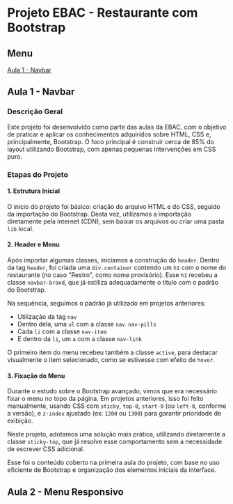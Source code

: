 # Projeto EBAC - Restaurante com Bootstrap

## Menu
[Aula 1 - Navbar](#aula-1---navbar)  

## Aula 1 - Navbar
### Descrição Geral
Este projeto foi desenvolvido como parte das aulas da EBAC, com o objetivo de praticar e aplicar os conhecimentos adquiridos sobre HTML, CSS e, principalmente, Bootstrap. O foco principal é construir cerca de 85% do layout utilizando Bootstrap, com apenas pequenas intervenções em CSS puro.

### Etapas do Projeto

#### 1. Estrutura Inicial
O início do projeto foi básico: criação do arquivo HTML e do CSS, seguido da importação do Bootstrap. Desta vez, utilizamos a importação diretamente pela internet (CDN), sem baixar os arquivos ou criar uma pasta `lib` local.

#### 2. Header e Menu
Após importar algumas classes, iniciamos a construção do `header`. Dentro da tag `header`, foi criada uma `div.container` contendo um `h1` com o nome do restaurante (no caso "Restro", como nome provisório). Esse `h1` recebeu a classe `navbar-brand`, que já estiliza adequadamente o título com o padrão do Bootstrap.

Na sequência, seguimos o padrão já utilizado em projetos anteriores:
- Utilização da tag `nav`
- Dentro dela, uma `ul` com a classe `nav nav-pills`
- Cada `li` com a classe `nav-item`
- E dentro da `li`, um `a` com a classe `nav-link`

O primeiro item do menu recebeu também a classe `active`, para destacar visualmente o item selecionado, como se estivesse com efeito de `hover`.

#### 3. Fixação do Menu
Durante o estudo sobre o Bootstrap avançado, vimos que era necessário fixar o menu no topo da página. Em projetos anteriores, isso foi feito manualmente, usando CSS com `sticky`, `top-0`, `start-0` (ou `left-0`, conforme a versão), e `z-index` ajustado (ex: `1200` ou `1300`) para garantir prioridade de exibição.

Neste projeto, adotamos uma solução mais prática, utilizando diretamente a classe `sticky-top`, que já resolve esse comportamento sem a necessidade de escrever CSS adicional.

Esse foi o conteúdo coberto na primeira aula do projeto, com base no uso eficiente de Bootstrap e organização dos elementos iniciais da interface.

## Aula 2 - Menu Responsivo
